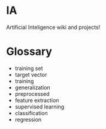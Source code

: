 # IA
Artificial Inteligence wiki and projects!

# Glossary

- training set
- target vector
- training
- generalization
- preprocessed
- feature extraction
- supervised learning
- classification
- regression
